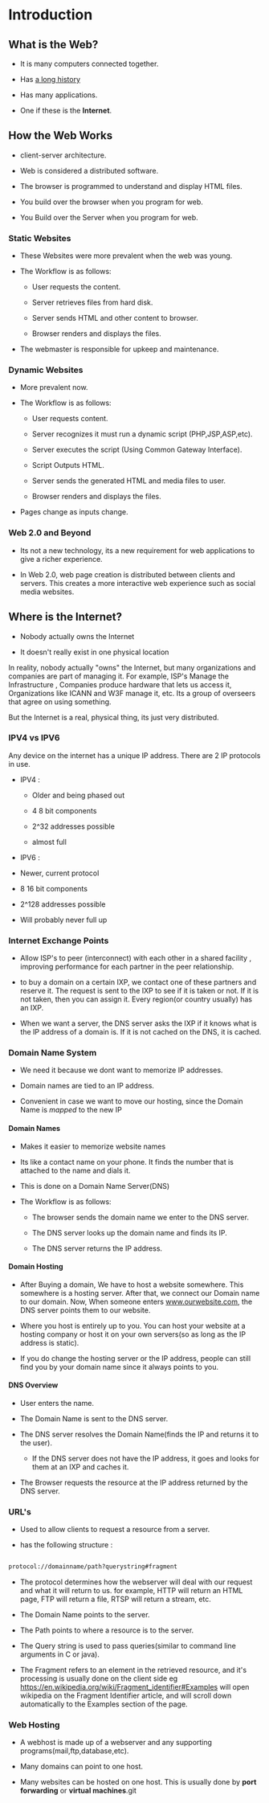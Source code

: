 # Introduction 

## What is the Web?

- It is many computers connected together.
	
- Has [a long history](https://webfoundation.org/about/vision/history-of-the-web/)

- Has many applications.

- One if these is the **Internet**.

## How the Web Works

- client-server architecture.

- Web is considered a distributed software.

- The browser is programmed to understand and display HTML files.

- You build over the browser when you program for web.

- You Build over the Server when you program for web.

### Static Websites

- These Websites were more prevalent when the web was young.

- The Workflow is as follows:

  - User requests the content.

  - Server retrieves files from hard disk.

  - Server sends HTML and other content to browser.

  - Browser renders and displays the files.

- The webmaster is responsible for upkeep and maintenance.

### Dynamic Websites 

- More prevalent now.

- The Workflow is as follows:
  
  - User requests content.
  
  - Server recognizes it must run a dynamic script (PHP,JSP,ASP,etc).

  - Server executes the script (Using Common Gateway Interface).

  - Script Outputs HTML.

  - Server sends the generated HTML and media files to user.

  - Browser renders and displays the files.  

- Pages change as inputs change.

### Web 2.0 and Beyond

- Its not a new technology, its a new requirement for web applications to 
give a richer experience. 

- In Web 2.0, web page creation is distributed between clients and servers. This
creates a more interactive web experience such as social media websites.

## Where is the Internet?

- Nobody actually owns the Internet

- It doesn't really exist in one physical location

In reality, nobody actually "owns" the Internet, but many organizations 
and companies are part of managing it. For example, ISP's Manage the
Infrastructure , Companies produce hardware that lets us access it, Organizations
like ICANN and W3F manage it, etc. Its a group of overseers that agree on 
using something. 

But the Internet is a real, physical thing, its just very distributed. 

### IPV4 vs IPV6
Any device on the internet has a unique IP address. There are 2 
IP protocols in use. 

- IPV4 :

  - Older and being phased out

  - 4 8 bit components

  - 2^32 addresses possible

  - almost full

- IPV6 :

 - Newer, current protocol

 - 8 16 bit components

 - 2^128 addresses possible

 - Will probably never full up
 
### Internet Exchange Points

- Allow ISP's to peer (interconnect) with each other in a shared facility ,
improving performance for each partner in the peer relationship.

- to buy a domain on a certain IXP, we contact one of these partners
and reserve it. The request is sent to the IXP to see if it is taken or not.
If it is not taken, then you can assign it. Every region(or country usually) 
has an IXP.

- When we want a server, the DNS server asks the IXP if it knows what is the 
IP address of a domain is. If it is not cached on the DNS, it is cached.
 
### Domain Name System

- We need it because we dont want to memorize IP addresses.

- Domain names are tied to an IP address.

- Convenient in case we want to move our hosting, since the Domain Name is *mapped* to the 
new IP

#### Domain Names

- Makes it easier to memorize website names

- Its like a contact name on your phone. It finds the number that is attached
to the name and dials it. 

- This is done on a Domain Name Server(DNS)

- The Workflow is as follows:
  
  - The browser sends the domain name we enter to the DNS server.

  - The DNS server looks up the domain name and finds its IP.

  - The DNS server returns the IP address.

#### Domain Hosting 

- After Buying a domain, We have to host a website somewhere. This somewhere
is a hosting server. After that, we connect our Domain name to our domain. 
Now, When someone enters www.ourwebsite.com, the DNS server points them 
to our website.

- Where you host is entirely up to you. You can host your website at a hosting
company or host it on your own servers(so as long as the IP address is static).

- If you do change the hosting server or the IP address, people can still
find you by your domain name since it always points to you.

#### DNS Overview

- User enters the name.

- The Domain Name is sent to the DNS server.

- The DNS server resolves the Domain Name(finds the IP and returns it to the user).
  
  - If the DNS server does not have the IP address, it goes and looks for them at an IXP and caches it.

- The Browser requests the resource at the IP address returned by the DNS server.


### URL's 

- Used to allow clients to request a resource from a server.

- has the following structure :

```HTML

protocol://domainname/path?querystring#fragment

```
  - The protocol determines how the webserver will deal with our request and what it will return to us. for example,
	HTTP will return an HTML page, FTP will return a file, RTSP will return a stream, etc.

  - The Domain Name points to the server.

  - The Path points to where a resource is to the server.

  - The Query string is used to pass queries(similar to command line arguments in C or java).

  - The Fragment refers to an element in the retrieved resource, and it's processing is usually done on the client side 
	eg https://en.wikipedia.org/wiki/Fragment_identifier#Examples will open wikipedia on the Fragment Identifier article,
	and will scroll down automatically to the Examples section of the page.
  
### Web Hosting

- A webhost is made up of a webserver and any supporting programs(mail,ftp,database,etc).

- Many domains can point to one host. 

- Many websites can be hosted on one host. This is usually done by **port forwarding** or **virtual machines**.git 

